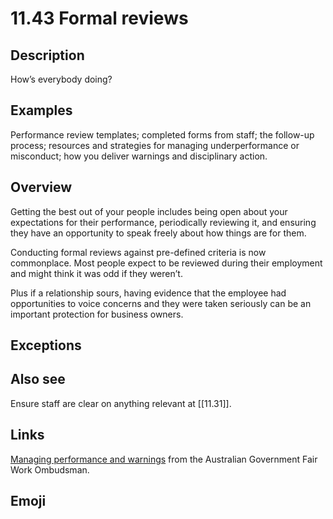 # 11.43 Formal reviews

## Description

How’s everybody doing?

## Examples

Performance review templates; completed forms from staff; the follow-up process; resources and strategies for managing underperformance or misconduct; how you deliver warnings and disciplinary action.

## Overview

Getting the best out of your people includes being open about your expectations for their performance, periodically reviewing it, and ensuring they have an opportunity to speak freely about how things are for them.

Conducting formal reviews against pre-defined criteria is now commonplace. Most people expect to be reviewed during their employment and might think it was odd if they weren’t.

Plus if a relationship sours, having evidence that the employee had opportunities to voice concerns and they were taken seriously can be an important protection for business owners.

## Exceptions

## Also see

Ensure staff are clear on anything relevant at [[11.31]].


## Links

[Managing performance and warnings](https://www.fairwork.gov.au/employment-conditions/performance-in-the-workplace) from the Australian Government Fair Work Ombudsman.

## Emoji
